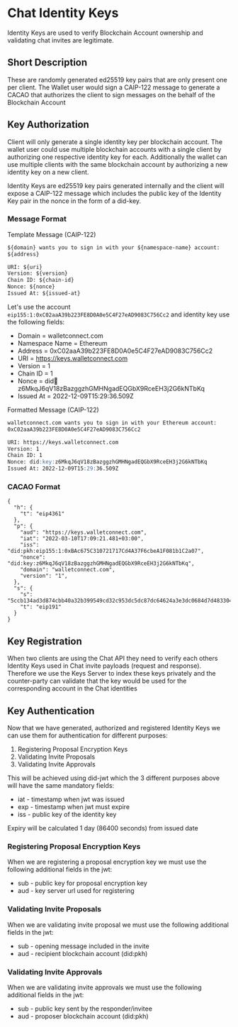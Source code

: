 # Chat Identity Keys

Identity Keys are used to verify Blockchain Account ownership and validating chat invites are legitimate.

## Short Description

These are randomly generated ed25519 key pairs that are only present one per client. The Wallet user would sign a CAIP-122 message to generate a CACAO that authorizes the client to sign messages on the behalf of the Blockchain Account

## Key Authorization

Client will only generate a single identity key per blockchain account. The wallet user could use multiple blockchain accounts with a single client by authorizing one respective identity key for each. Additionally the wallet can use multiple clients with the same blockchain account by authorizing a new identity key on a new client.

Identity Keys are ed25519 key pairs generated internally and the client will expose a CAIP-122 message which includes the public key of the Identity Key pair in the nonce in the form of a did-key.


### Message Format

Template Message (CAIP-122)

```md
${domain} wants you to sign in with your ${namespace-name} account:
${address}

URI: ${uri}
Version: ${version}
Chain ID: ${chain-id}
Nonce: ${nonce}
Issued At: ${issued-at}
```

Let's use the account `eip155:1:0xC02aaA39b223FE8D0A0e5C4F27eAD9083C756Cc2` and identity key  use the following fields:

* Domain = walletconnect.com
* Namespace Name = Ethereum
* Address = 0xC02aaA39b223FE8D0A0e5C4F27eAD9083C756Cc2
* URI = https://keys.walletconnect.com
* Version = 1
* Chain ID = 1
* Nonce = did:key:z6MkqJ6qV18zBazggzhGMHNgadEQGbX9RceEH3j2G6kNTbKq
* Issued At = 2022-12-09T15:29:36.509Z

Formatted Message (CAIP-122)

```md
walletconnect.com wants you to sign in with your Ethereum account:
0xC02aaA39b223FE8D0A0e5C4F27eAD9083C756Cc2

URI: https://keys.walletconnect.com
Version: 1
Chain ID: 1
Nonce: did:key:z6MkqJ6qV18zBazggzhGMHNgadEQGbX9RceEH3j2G6kNTbKq
Issued At: 2022-12-09T15:29:36.509Z
```

### CACAO Format

```
{
  "h": {
    "t": "eip4361"
  },
  "p": {
    "aud": "https://keys.walletconnect.com",
    "iat": "2022-03-10T17:09:21.481+03:00",
    "iss": "did:pkh:eip155:1:0xBAc675C310721717Cd4A37F6cbeA1F081b1C2a07",
    "nonce": "did:key:z6MkqJ6qV18zBazggzhGMHNgadEQGbX9RceEH3j2G6kNTbKq",
    "domain": "walletconnect.com",
    "version": "1",
  },
  "s": {
    "s": "5ccb134ad3d874cbb40a32b399549cd32c953dc5dc87dc64624a3e3dc0684d7d4833043dd7e9f4a6894853f8dc555f97bc7e3c7dd3fcc66409eb982bff3a44671b",
    "t": "eip191"
  }
}
```

## Key Registration

When two clients are using the Chat API they need to verify each others Identity Keys used in Chat invite payloads (request and response). Therefore we use the Keys Server to index these keys privately and the counter-party can validate that the key would be used for the corresponding account in the Chat identities

## Key Authentication

Now that we have generated, authorized and registered Identity Keys we can use them for authentication for different purposes:

1. Registering Proposal Encryption Keys 
2. Validating Invite Proposals
3. Validating Invite Approvals

This will be achieved using did-jwt which the 3 different purposes above will have the same mandatory fields:

* iat - timestamp when jwt was issued 
* exp - timestamp when jwt must expire
* iss - public key of the identity key

Expiry will be calculated 1 day (86400 seconds) from issued date

### Registering Proposal Encryption Keys 

When we are registering a proposal encryption key we must use the following additional fields in the jwt:

* sub - public key for proposal encryption key
* aud - key server url used for registering


### Validating Invite Proposals

When we are validating invite proposal we must use the following additional fields in the jwt:

* sub - opening message included in the invite
* aud - recipient blockchain account (did:pkh)

### Validating Invite Approvals

When we are validating invite approvals we must use the following additional fields in the jwt:

* sub - public key sent by the responder/invitee
* aud - proposer blockchain account (did:pkh)


